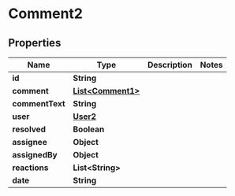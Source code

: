 

# Comment2


## Properties

| Name | Type | Description | Notes |
|------------ | ------------- | ------------- | -------------|
|**id** | **String** |  |  |
|**comment** | [**List&lt;Comment1&gt;**](Comment1.md) |  |  |
|**commentText** | **String** |  |  |
|**user** | [**User2**](User2.md) |  |  |
|**resolved** | **Boolean** |  |  |
|**assignee** | **Object** |  |  |
|**assignedBy** | **Object** |  |  |
|**reactions** | **List&lt;String&gt;** |  |  |
|**date** | **String** |  |  |



